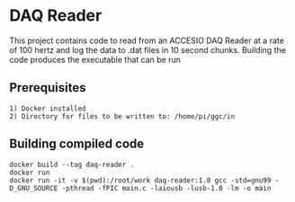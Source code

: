 # DAQ Reader

This project contains code to read from an ACCESIO DAQ Reader at a rate of 100 hertz and log the data to .dat files in 10 second chunks. Building the code produces the executable that can be run

## Prerequisites
```
1) Docker installed
2) Directory for files to be written to: /home/pi/ggc/in
```

## Building compiled code
```
docker build --tag daq-reader .
docker run 
docker run -it -v $(pwd):/root/work daq-reader:1.0 gcc -std=gnu99 -D_GNU_SOURCE -pthread -fPIC main.c -laiousb -lusb-1.0 -lm -o main
```

